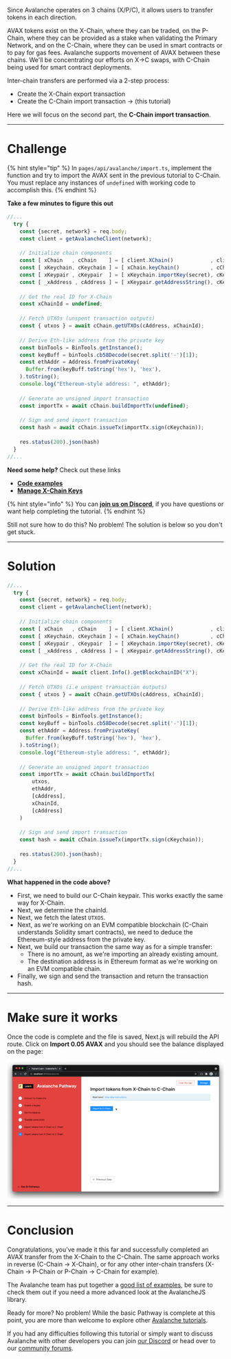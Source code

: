 Since Avalanche operates on 3 chains (X/P/C), it allows users to transfer tokens in each direction.

AVAX tokens exist on the X-Chain, where they can be traded, on the P-Chain, where they can be provided as a stake when validating the Primary Network, and on the C-Chain, where they can be used in smart contracts or to pay for gas fees. Avalanche supports movement of AVAX between these chains. We'll be concentrating our efforts on X->C swaps, with C-Chain being used for smart contract deployments.

Inter-chain transfers are performed via a 2-step process:

- Create the X-Chain export transaction
- Create the C-Chain import transaction -> (this tutorial)

Here we will focus on the second part, the **C-Chain import transaction**.

---

# Challenge

{% hint style="tip" %}
In `pages/api/avalanche/import.ts`, implement the function and try to import the AVAX sent in the previous tutorial to C-Chain. You must replace any instances of `undefined` with working code to accomplish this.
{% endhint %}

**Take a few minutes to figure this out**

```typescript
//...
  try {
    const {secret, network} = req.body;
    const client = getAvalancheClient(network);

    // Initialize chain components
    const [ xChain   , cChain    ] = [ client.XChain()            , client.CChain()             ];
    const [ xKeychain, cKeychain ] = [ xChain.keyChain()          , cChain.keyChain()           ];
    const [ xKeypair , cKeypair  ] = [ xKeychain.importKey(secret), cKeychain.importKey(secret) ];
    const [ _xAddress , cAddress ] = [ xKeypair.getAddressString(), cKeypair.getAddressString() ];

    // Get the real ID for X-Chain
    const xChainId = undefined;

    // Fetch UTXOs (unspent transaction outputs)
    const { utxos } = await cChain.getUTXOs(cAddress, xChainId);

    // Derive Eth-like address from the private key
    const binTools = BinTools.getInstance();
    const keyBuff = binTools.cb58Decode(secret.split('-')[1]);
    const ethAddr = Address.fromPrivateKey(
      Buffer.from(keyBuff.toString('hex'), 'hex'),
    ).toString();
    console.log("Ethereum-style address: ", ethAddr);

    // Generate an unsigned import transaction
    const importTx = await cChain.buildImportTx(undefined);

    // Sign and send import transaction
    const hash = await cChain.issueTx(importTx.sign(cKeychain));

    res.status(200).json(hash)
  }
//...
```

**Need some help?** Check out these links

- [**Code examples**](https://github.com/ava-labs/avalanchejs/tree/master/examples/avm)
- [**Manage X-Chain Keys**](https://docs.avax.network/build/tools/avalanchejs/manage-x-chain-keys)

{% hint style="info" %}
You can [**join us on Discord**](https://discord.gg/fszyM7K), if you have questions or want help completing the tutorial.
{% endhint %}

Still not sure how to do this? No problem! The solution is below so you don't get stuck.

---

# Solution

```typescript
//...
  try {
    const {secret, network} = req.body;
    const client = getAvalancheClient(network);

    // Initialize chain components
    const [ xChain   , cChain    ] = [ client.XChain()            , client.CChain()             ];
    const [ xKeychain, cKeychain ] = [ xChain.keyChain()          , cChain.keyChain()           ];
    const [ xKeypair , cKeypair  ] = [ xKeychain.importKey(secret), cKeychain.importKey(secret) ];
    const [ _xAddress , cAddress ] = [ xKeypair.getAddressString(), cKeypair.getAddressString() ];

    // Get the real ID for X-Chain
    const xChainId = await client.Info().getBlockchainID("X");

    // Fetch UTXOs (i.e unspent transaction outputs)
    const { utxos } = await cChain.getUTXOs(cAddress, xChainId);

    // Derive Eth-like address from the private key
    const binTools = BinTools.getInstance();
    const keyBuff = binTools.cb58Decode(secret.split('-')[1]);
    const ethAddr = Address.fromPrivateKey(
      Buffer.from(keyBuff.toString('hex'), 'hex'),
    ).toString();
    console.log("Ethereum-style address: ", ethAddr);

    // Generate an unsigned import transaction
    const importTx = await cChain.buildImportTx(
        utxos,
        ethAddr,
        [cAddress],
        xChainId,
        [cAddress]
    )

    // Sign and send import transaction
    const hash = await cChain.issueTx(importTx.sign(cKeychain));

    res.status(200).json(hash);
  }
//...
```

**What happened in the code above?**

- First, we need to build our C-Chain keypair. This works exactly the same way for X-Chain.
- Next, we determine the chainId.
- Next, we fetch the latest `UTXOS`.
- Next, as we're working on an EVM compatible blockchain (C-Chain understands Solidity smart contracts), we need to deduce the Ethereum-style address from the private key.
- Next, we build our transaction the same way as for a simple transfer:
  - There is no amount, as we're importing an already existing amount.
  - The destination address is in Ethereum format as we're working on an EVM compatible chain.
- Finally, we sign and send the transaction and return the transaction hash.

---

# Make sure it works

Once the code is complete and the file is saved, Next.js will rebuild the API route. Click on **Import 0.05 AVAX** and you should see the balance displayed on the page:

![](../../../.gitbook/assets/pathways/avalanche/avalanche-import.gif)

---

# Conclusion

Congratulations, you've made it this far and successfully completed an AVAX transfer from the X-Chain to the C-Chain. The same approach works in reverse (C-Chain -> X-Chain), or for any other inter-chain transfers (X-Chain -> P-Chain or P-Chain -> C-Chain for example).

The Avalanche team has put together a [good list of examples](https://github.com/ava-labs/avalanchejs/tree/master/examples/avm), be sure to check them out if you need a more advanced look at the AvalancheJS library.

Ready for more? No problem! While the basic Pathway is complete at this point, you are more than welcome to explore other [Avalanche tutorials](https://learn.figment.io/protocols/avalanche).

If you had any difficulties following this tutorial or simply want to discuss Avalanche with other developers you can join [our Discord](https://discord.gg/fszyM7K) or head over to our [community forums](https://community.figment.io).
